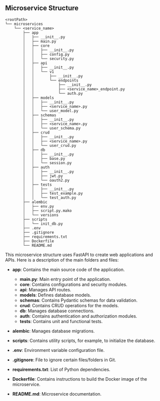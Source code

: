 
## Microservice Structure

```
<rootPath>
└── microservices
    └── <service_name>
        ├── app
        │   ├── __init__.py
        │   ├── main.py
        │   ├── core
        │   │   ├── __init__.py
        │   │   ├── config.py
        │   │   └── security.py
        │   ├── api
        │   │   ├── __init__.py
        │   │   └── v1
        │   │       ├── __init__.py
        │   │       └── endpoints
        │   │           ├── __init__.py
        │   │           ├── <service_name>_endpoint.py
        │   │           └── auth.py
        │   ├── models
        │   │   ├── __init__.py
        │   │   ├── <service_name>.py
        │   │   └── user_model.py
        │   ├── schemas
        │   │   ├── __init__.py
        │   │   ├── <service_name>.py
        │   │   └── user_schema.py
        │   ├── crud
        │   │   ├── __init__.py
        │   │   ├── <service_name>.py
        │   │   └── user_crud.py
        │   ├── db
        │   │   ├── __init__.py
        │   │   ├── base.py
        │   │   └── session.py
        │   ├── auth
        │   │   ├── __init__.py
        │   │   ├── jwt.py
        │   │   └── oauth2.py
        │   ├── tests
        │   │   ├── __init__.py
        │   │   ├── test_example.py
        │   │   └── test_auth.py
        ├── alembic
        │   ├── env.py
        │   ├── script.py.mako
        │   └── versions
        ├── scripts
        │   └── init_db.py
        ├── .env
        ├── .gitignore
        ├── requirements.txt
        ├── Dockerfile
        └── README.md
```

This microservice structure uses FastAPI to create web applications and APIs. Here is a description of the main folders and files:

- **app**: Contains the main source code of the application.
  - **main.py**: Main entry point of the application.
  - **core**: Contains configurations and security modules.
  - **api**: Manages API routes.
  - **models**: Defines database models.
  - **schemas**: Contains Pydantic schemas for data validation.
  - **crud**: Contains CRUD operations for the models.
  - **db**: Manages database connections.
  - **auth**: Contains authentication and authorization modules.
  - **tests**: Contains unit and functional tests.

- **alembic**: Manages database migrations.
- **scripts**: Contains utility scripts, for example, to initialize the database.
- **.env**: Environment variable configuration file.
- **.gitignore**: File to ignore certain files/folders in Git.
- **requirements.txt**: List of Python dependencies.
- **Dockerfile**: Contains instructions to build the Docker image of the microservice.
- **README.md**: Microservice documentation.
